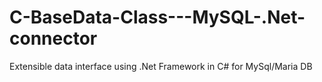 # C-BaseData-Class---MySQL-.Net-connector
Extensible data interface using .Net Framework in C# for MySql/Maria DB
